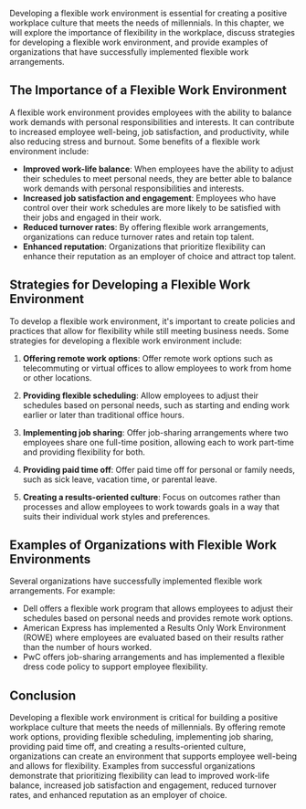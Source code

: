 
Developing a flexible work environment is essential for creating a positive workplace culture that meets the needs of millennials. In this chapter, we will explore the importance of flexibility in the workplace, discuss strategies for developing a flexible work environment, and provide examples of organizations that have successfully implemented flexible work arrangements.

The Importance of a Flexible Work Environment
---------------------------------------------

A flexible work environment provides employees with the ability to balance work demands with personal responsibilities and interests. It can contribute to increased employee well-being, job satisfaction, and productivity, while also reducing stress and burnout. Some benefits of a flexible work environment include:

- **Improved work-life balance**: When employees have the ability to adjust their schedules to meet personal needs, they are better able to balance work demands with personal responsibilities and interests.
- **Increased job satisfaction and engagement**: Employees who have control over their work schedules are more likely to be satisfied with their jobs and engaged in their work.
- **Reduced turnover rates**: By offering flexible work arrangements, organizations can reduce turnover rates and retain top talent.
- **Enhanced reputation**: Organizations that prioritize flexibility can enhance their reputation as an employer of choice and attract top talent.

Strategies for Developing a Flexible Work Environment
-----------------------------------------------------

To develop a flexible work environment, it's important to create policies and practices that allow for flexibility while still meeting business needs. Some strategies for developing a flexible work environment include:

1. **Offering remote work options**: Offer remote work options such as telecommuting or virtual offices to allow employees to work from home or other locations.

2. **Providing flexible scheduling**: Allow employees to adjust their schedules based on personal needs, such as starting and ending work earlier or later than traditional office hours.

3. **Implementing job sharing**: Offer job-sharing arrangements where two employees share one full-time position, allowing each to work part-time and providing flexibility for both.

4. **Providing paid time off**: Offer paid time off for personal or family needs, such as sick leave, vacation time, or parental leave.

5. **Creating a results-oriented culture**: Focus on outcomes rather than processes and allow employees to work towards goals in a way that suits their individual work styles and preferences.

Examples of Organizations with Flexible Work Environments
---------------------------------------------------------

Several organizations have successfully implemented flexible work arrangements. For example:

- Dell offers a flexible work program that allows employees to adjust their schedules based on personal needs and provides remote work options.
- American Express has implemented a Results Only Work Environment (ROWE) where employees are evaluated based on their results rather than the number of hours worked.
- PwC offers job-sharing arrangements and has implemented a flexible dress code policy to support employee flexibility.

Conclusion
----------

Developing a flexible work environment is critical for building a positive workplace culture that meets the needs of millennials. By offering remote work options, providing flexible scheduling, implementing job sharing, providing paid time off, and creating a results-oriented culture, organizations can create an environment that supports employee well-being and allows for flexibility. Examples from successful organizations demonstrate that prioritizing flexibility can lead to improved work-life balance, increased job satisfaction and engagement, reduced turnover rates, and enhanced reputation as an employer of choice.

